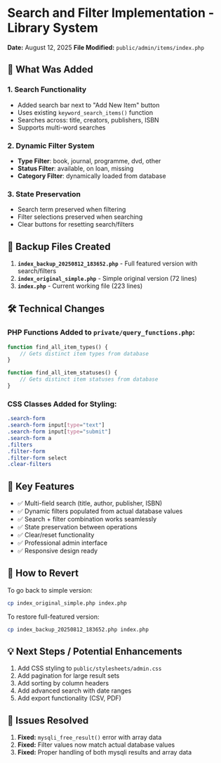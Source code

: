# Search and Filter Implementation - Library System

**Date:** August 12, 2025
**File Modified:** `public/admin/items/index.php`

## 🎯 What Was Added

### 1. Search Functionality
- Added search bar next to "Add New Item" button
- Uses existing `keyword_search_items()` function
- Searches across: title, creators, publishers, ISBN
- Supports multi-word searches

### 2. Dynamic Filter System
- **Type Filter**: book, journal, programme, dvd, other
- **Status Filter**: available, on loan, missing  
- **Category Filter**: dynamically loaded from database

### 3. State Preservation
- Search term preserved when filtering
- Filter selections preserved when searching
- Clear buttons for resetting search/filters

## 📁 Backup Files Created

1. **`index_backup_20250812_183652.php`** - Full featured version with search/filters
2. **`index_original_simple.php`** - Simple original version (72 lines)
3. **`index.php`** - Current working file (223 lines)

## 🛠 Technical Changes

### PHP Functions Added to `private/query_functions.php`:
```php
function find_all_item_types() {
    // Gets distinct item types from database
}

function find_all_item_statuses() {
    // Gets distinct item statuses from database  
}
```

### CSS Classes Added for Styling:
```css
.search-form
.search-form input[type="text"]
.search-form input[type="submit"] 
.search-form a
.filters
.filter-form
.filter-form select
.clear-filters
```

## 🔧 Key Features

- ✅ Multi-field search (title, author, publisher, ISBN)
- ✅ Dynamic filters populated from actual database values
- ✅ Search + filter combination works seamlessly
- ✅ State preservation between operations
- ✅ Clear/reset functionality
- ✅ Professional admin interface
- ✅ Responsive design ready

## 🚀 How to Revert

To go back to simple version:
```bash
cp index_original_simple.php index.php
```

To restore full-featured version:
```bash
cp index_backup_20250812_183652.php index.php
```

## 💡 Next Steps / Potential Enhancements

1. Add CSS styling to `public/stylesheets/admin.css`
2. Add pagination for large result sets
3. Add sorting by column headers
4. Add advanced search with date ranges
5. Add export functionality (CSV, PDF)

## 🐛 Issues Resolved

1. **Fixed:** `mysqli_free_result()` error with array data
2. **Fixed:** Filter values now match actual database values
3. **Fixed:** Proper handling of both mysqli results and array data
